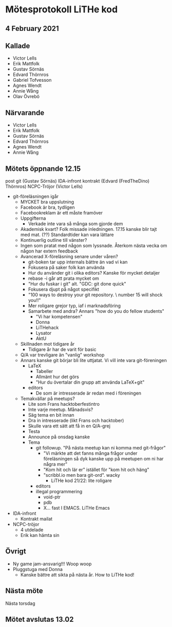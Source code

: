 # Mötesprotokoll LiTHe kod

## 4 February 2021

## Kallade

- Victor Lells
- Erik Mattfolk
- Gustav Sörnäs
- Edvard Thörnros
- Gabriel Tofvesson
- Agnes Wendt
- Annie Wång
- Olav Övrebö

## Närvarande

- Victor Lells
- Erik Mattfolk
- Gustav Sörnäs
- Edvard Thörnros
- Agnes Wendt
- Annie Wång

## Mötets öppnande 12.15

post git (Gustav Sörnäs)
IDA-infront kontrakt (Edvard (FredTheDino) Thörnros)
NCPC-Tröjor (Victor Lells)

- git-föreläsningen igår
  - MYCKET bra uppslutning
  - Facebook är bra, tydligen
  - Facebookreklam är ett måste framöver
  - Uppgifterna
    - Verkade inte vara så många som gjorde dem
  - Akademisk kvart? Folk missade inledningen. 17.15 kanske blir tajt med mat.
    (??) Standardtider kan vara lättare
  - Kontinuerlig outline till vänster?
  - Ingen som pratat med någon som lyssnade. Återkom nästa vecka om någon har
    extern feedback
  - Avancerad X-föreläsning senare under våren?
    - git-boken tar upp internals bättre än vad vi kan
    - Fokusera på saker folk kan använda
    - Hur du använder git i olika editors? Kanske för mycket detaljer
    - rebase -i går att prata mycket om
    - "Hur du fuskar i git" alt. "GDC: git done quick"
    - Fokusera djupt på något specifikt
    - "100 ways to destroy your git repository. \\ number 15 will shock you!!"
    - Mer roligare grejor typ, iaf i marknadsföring
    - Samarbete med andra? Annars "how do you do fellow students"
      - "Vi har kompetensen"
      - Donna
      - LiTHehack
      - Lysator
      - AktU
  - Skillnaden mot tidigare år
    - Tidigare år har de varit för basic
  - Q/A var trevligare än "vanlig" workshop
  - Annars kanske git börjar bli lite uttjatat. Vi vill inte vara git-föreningen
    - LaTeX
      - Tabeller
      - Allmänt hur det görs
      - "Hur du övertalar din grupp att använda LaTeX+git"
    - editors
      - De som är intresserade är redan med i föreningen
  - Temakvällar på meetups?
    - Lite som Frans hacktoberfestintro
    - Inte varje meetup. Månadsvis?
    - Säg tema en bit innan
    - Dra in intresserade (likt Frans och hacktober)
    - Skulle vara ett sätt att få in en Q/A-grej
    - Testa
    - Announce på onsdag kanske
    - Tema
      - git followup. "På nästa meetup kan ni komma med git-frågor"
        - "Vi märkte att det fanns många frågor under föreläsningen så dyk
          kanske upp på meetupen om ni har några mer"
        - "Kom hit och lär er" istället för "kom hit och häng"
        - "scribbl.io men bara git-ord". wacky
          - LiTHe kod 21/22: lite roligare
      - editors
      - illegal programmering
        - void-ptr
        - pdb
        - X... fast I EMACS. LiTHe Emacs
- IDA-infront
  - Kontrakt mailat
- NCPC-tröjor
  - 4 utdelade
  - Erik kan hämta sin

## Övrigt

- Ny game jam-ansvarig!!! Woop woop
- Pluggstuga med Donna
  - Kanske bättre att sikta på nästa år. How to LiTHe kod!

## Nästa möte

Nästa torsdag

## Mötet avslutas 13.02
